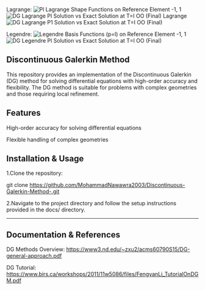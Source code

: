 Lagrange:
![Pl Lagrange Shape Functions on Reference Element  -1, 1](https://github.com/user-attachments/assets/7d041539-98c2-43a8-8cd7-84dce61d6466)
![DG Lagrange Pl Solution vs Exact Solution at T=I OO (Final) Lagrange](https://github.com/user-attachments/assets/57a59556-f091-47bf-8de6-dc8c0c602277)
![DG Lagrange P1 Solution vs Exact Solution at T=I OO (Final)](https://github.com/user-attachments/assets/0ebd6e33-7a8a-4913-9c5b-3a4ee7c276a8)

  Legendre:
![Legendre Basis Functions (p=l) on Reference Element  -1, 1](https://github.com/user-attachments/assets/cd67d59e-37a8-4673-94bf-20a8ccd00a56)
![DG Legendre Pl Solution vs Exact Solution at T=I OO (Final)](https://github.com/user-attachments/assets/b66ac55e-7133-4435-9b61-0d8921d02638)

Discontinuous Galerkin Method
--------------------
This repository provides an implementation of the Discontinuous Galerkin (DG) method for solving differential equations with high-order accuracy and flexibility. The DG method is suitable for problems with complex geometries and those requiring local refinement.

Features
--------------------
High-order accuracy for solving differential equations

Flexible handling of complex geometries


Installation & Usage
--------------------
1.Clone the repository:

git clone https://github.com/MohammadNawawra2003/Discontinuous-Galerkin-Method-.git

2.Navigate to the project directory and follow the setup instructions provided in the docs/ directory.

----------------------------------------------------------------------------------------------------------------------------------------------------------------------------------------------------------------------
Documentation & References
--------------------
DG Methods Overview: https://www3.nd.edu/~zxu2/acms60790S15/DG-general-approach.pdf

DG Tutorial: https://www.birs.ca/workshops/2011/11w5086/files/FengyanLi_TutorialOnDGM.pdf

